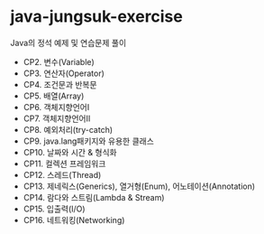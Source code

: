 # java-jungsuk-exercise
Java의 정석 예제 및 연습문제 풀이
<!--img src="http://image.kyobobook.co.kr/images/book/xlarge/032/x9788994492032.jpg"  width="300" height="400"/>-->
* CP2.  변수(Variable)
* CP3.  연산자(Operator)
* CP4.  조건문과 반복문
* CP5.  배열(Array)
* CP6.  객체지향언어I
* CP7.  객체지향언어II
* CP8.  예외처리(try-catch)
* CP9.  java.lang패키지와 유용한 클래스
* CP10. 날짜와 시간 & 형식화
* CP11. 컬렉션 프레임워크
* CP12. 스레드(Thread)
* CP13. 제네릭스(Generics), 열거형(Enum), 어노테이션(Annotation)
* CP14. 람다와 스트림(Lambda & Stream)
* CP15. 입출력(I/O)
* CP16. 네트워킹(Networking)
